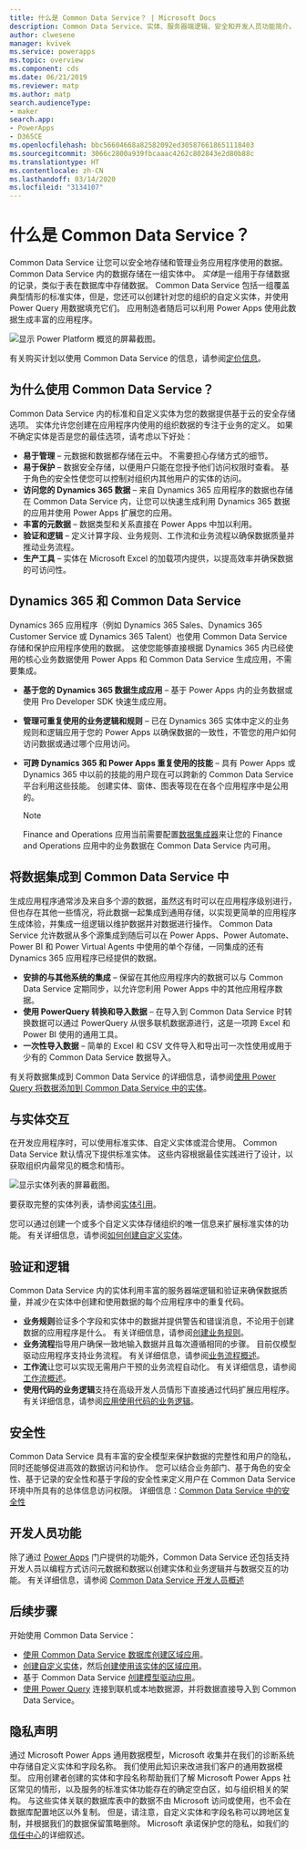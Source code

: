 ```yaml
---
title: 什么是 Common Data Service？ | Microsoft Docs
description: Common Data Service、实体、服务器端逻辑、安全和开发人员功能简介。
author: clwesene
manager: kvivek
ms.service: powerapps
ms.topic: overview
ms.component: cds
ms.date: 06/21/2019
ms.reviewer: matp
ms.author: matp
search.audienceType:
- maker
search.app:
- PowerApps
- D365CE
ms.openlocfilehash: bbc56604668a82582092ed305876618651118403
ms.sourcegitcommit: 3066c2800a939fbcaaac4262c802843e2d80b88c
ms.translationtype: HT
ms.contentlocale: zh-CN
ms.lasthandoff: 03/14/2020
ms.locfileid: "3134107"
---
```

# <a name="what-is-common-data-service"></a>什么是 Common Data Service？
Common Data Service 让您可以安全地存储和管理业务应用程序使用的数据。 Common Data Service 内的数据存储在一组实体中。 *实体*是一组用于存储数据的记录，类似于表在数据库中存储数据。 Common Data Service 包括一组覆盖典型情形的标准实体，但是，您还可以创建针对您的组织的自定义实体，并使用 Power Query 用数据填充它们。 应用制造者随后可以利用 Power Apps 使用此数据生成丰富的应用程序。

![显示 Power Platform 概览的屏幕截图。](./media/data-platform-cds-intro/platform.png "Power Platform 中的 Common Data Service")

有关购买计划以使用 Common Data Service 的信息，请参阅[定价信息](../../administrator/pricing-billing-skus.md)。

## <a name="why-use-common-data-service"></a>为什么使用 Common Data Service？
Common Data Service 内的标准和自定义实体为您的数据提供基于云的安全存储选项。 实体允许您创建在应用程序内使用的组织数据的专注于业务的定义。 如果不确定实体是否是您的最佳选项，请考虑以下好处：

* **易于管理** &ndash; 元数据和数据都存储在云中。 不需要担心存储方式的细节。
* **易于保护** &ndash; 数据安全存储，以便用户只能在您授予他们访问权限时查看。 基于角色的安全性使您可以控制对组织内其他用户的实体的访问。
* **访问您的 Dynamics 365 数据** &ndash; 来自 Dynamics 365 应用程序的数据也存储在 Common Data Service 内，让您可以快速生成利用 Dynamics 365 数据的应用并使用 Power Apps 扩展您的应用。
* **丰富的元数据** &ndash; 数据类型和关系直接在 Power Apps 中加以利用。
* **验证和逻辑** &ndash; 定义计算字段、业务规则、工作流和业务流程以确保数据质量并推动业务流程。
* **生产工具** &ndash; 实体在 Microsoft Excel 的加载项内提供，以提高效率并确保数据的可访问性。

## <a name="dynamics-365-and-common-data-service"></a>Dynamics 365 和 Common Data Service

Dynamics 365 应用程序（例如 Dynamics 365 Sales、Dynamics 365 Customer Service 或 Dynamics 365 Talent）也使用 Common Data Service 存储和保护应用程序使用的数据。 这使您能够直接根据 Dynamics 365 内已经使用的核心业务数据使用 Power Apps 和 Common Data Service 生成应用，不需要集成。

* **基于您的 Dynamics 365 数据生成应用** &ndash; 基于 Power Apps 内的业务数据或使用 Pro Developer SDK 快速生成应用。
* **管理可重复使用的业务逻辑和规则** &ndash; 已在 Dynamics 365 实体中定义的业务规则和逻辑应用于您的 Power Apps 以确保数据的一致性，不管您的用户如何访问数据或通过哪个应用访问。
* **可跨 Dynamics 365 和 Power Apps 重复使用的技能** &ndash; 具有 Power Apps 或 Dynamics 365 中以前的技能的用户现在可以跨新的 Common Data Service 平台利用这些技能。 创建实体、窗体、图表等现在在各个应用程序中是公用的。

    > [!NOTE]
    > Finance and Operations 应用当前需要配置[数据集成器](/power-platform/admin/data-integrator)来让您的 Finance and Operations 应用中的业务数据在 Common Data Service 内可用。

## <a name="integrating-data-into-the-common-data-service"></a>将数据集成到 Common Data Service 中

生成应用程序通常涉及来自多个源的数据，虽然这有时可以在应用程序级别进行，但也存在其他一些情况，将此数据一起集成到通用存储，以实现更简单的应用程序生成体验，并集成一组逻辑以维护数据并对数据进行操作。 Common Data Service 允许数据从多个源集成到随后可以在 Power Apps、Power Automate、Power BI 和 Power Virtual Agents 中使用的单个存储，一同集成的还有 Dynamics 365 应用程序已经提供的数据。

* **安排的与其他系统的集成** &ndash; 保留在其他应用程序内的数据可以与 Common Data Service 定期同步，以允许您利用 Power Apps 中的其他应用程序数据。
* **使用 PowerQuery 转换和导入数据** &ndash; 在导入到 Common Data Service 时转换数据可以通过 PowerQuery 从很多联机数据源进行，这是一项跨 Excel 和 Power BI 使用的通用工具。
* **一次性导入数据** &ndash; 简单的 Excel 和 CSV 文件导入和导出可一次性使用或用于少有的 Common Data Service 数据导入。

有关将数据集成到 Common Data Service 的详细信息，请参阅[使用 Power Query 将数据添加到 Common Data Service 中的实体](data-platform-cds-newentity-pq.md)。

## <a name="interacting-with-entities"></a>与实体交互
在开发应用程序时，可以使用标准实体、自定义实体或混合使用。 Common Data Service 默认情况下提供标准实体。 这些内容根据最佳实践进行了设计，以获取组织内最常见的概念和情形。

![显示实体列表的屏幕截图。](./media/data-platform-cds-intro/entitylist.png "实体列表")

要获取完整的实体列表，请参阅[实体引用](https://docs.microsoft.com/powerapps/developer/common-data-service/reference/about-entity-reference)。

您可以通过创建一个或多个自定义实体存储组织的唯一信息来扩展标准实体的功能。 有关详细信息，请参阅[如何创建自定义实体](create-custom-entity.md)。

## <a name="logic-and-validation"></a>验证和逻辑
Common Data Service 内的实体利用丰富的服务器端逻辑和验证来确保数据质量，并减少在实体中创建和使用数据的每个应用程序中的重复代码。

* **业务规则**验证多个字段和实体中的数据并提供警告和错误消息，不论用于创建数据的应用程序是什么。 有关详细信息，请参阅[创建业务规则](./data-platform-create-business-rule.md)。
* **业务流程**指导用户确保一致地输入数据并且每次遵循相同的步骤。 目前仅模型驱动应用程序支持业务流程。 有关详细信息，请参阅[业务流程概述](/dynamics365/customer-engagement/customize/business-process-flows-overview)。
* **工作流**让您可以实现无需用户干预的业务流程自动化。 有关详细信息，请参阅[工作流概述](/dynamics365/customer-engagement/customize/workflow-processes)。
* **使用代码的业务逻辑**支持在高级开发人员情形下直接通过代码扩展应用程序。 有关详细信息，请参阅[应用使用代码的业务逻辑](../../developer/common-data-service/apply-business-logic-with-code.md)。

## <a name="security"></a>安全性
Common Data Service 具有丰富的安全模型来保护数据的完整性和用户的隐私，同时还能够促进高效的数据访问和协作。 您可以结合业务部门、基于角色的安全性、基于记录的安全性和基于字段的安全性来定义用户在 Common Data Service 环境中所具有的总体信息访问权限。 详细信息：[Common Data Service 中的安全性](/power-platform/admin/wp-security) 

## <a name="developer-capabilities"></a>开发人员功能
除了通过 [Power Apps](https://make.powerapps.com/?utm_source=padocs&utm_medium=linkinadoc&utm_campaign=referralsfromdoc) 门户提供的功能外，Common Data Service 还包括支持开发人员以编程方式访问元数据和数据以创建实体和业务逻辑并与数据交互的功能。 有关详细信息，请参阅 [Common Data Service 开发人员概述](../../developer/common-data-service/overview.md)

## <a name="next-steps"></a>后续步骤
开始使用 Common Data Service：
- [使用 Common Data Service 数据库创建区域应用](../canvas-apps/data-platform-create-app-scratch.md)。
- [创建自定义实体](create-custom-entity.md)，然后[创建使用该实体的区域应用](../canvas-apps/data-platform-create-app.md)。
- 基于 Common Data Service [创建模型驱动应用](/powerapps/maker/model-driven-apps/build-first-model-driven-app)。
- [使用 Power Query](./data-platform-cds-newentity-pq.md) 连接到联机或本地数据源，并将数据直接导入到 Common Data Service。

## <a name="privacy-notice"></a>隐私声明
通过 Microsoft Power Apps 通用数据模型，Microsoft 收集并在我们的诊断系统中存储自定义实体和字段名称。 我们使用此知识来改进我们客户的通用数据模型。 应用创建者创建的实体和字段名称帮助我们了解 Microsoft Power Apps 社区常见的情形，以及服务的标准实体功能存在的确定空白区，如与组织相关的架构。 与这些实体关联的数据库表中的数据不由 Microsoft 访问或使用，也不会在数据库配置地区以外复制。 但是，请注意，自定义实体和字段名称可以跨地区复制，并根据我们的数据保留策略删除。 Microsoft 承诺保护您的隐私，如我们的[信任中心](https://www.microsoft.com/trustcenter/Privacy/default.aspx)的详细叙述。
